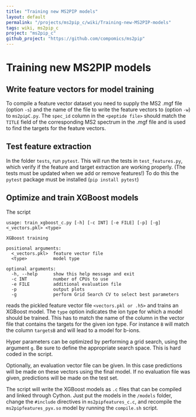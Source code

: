 ```yaml
---
title: "Training new MS2PIP models"
layout: default
permalink: "/projects/ms2pip_c/wiki/Training-new-MS2PIP-models"
tags: wiki, ms2pip_c
project: "ms2pip_c"
github_project: "https://github.com/compomics/ms2pip"
---
```


# Training new MS2PIP models
## Write feature vectors for model training
To compile a feature vector dataset you need to supply the MS2 .mgf file (option `-s`) and the name of the file to write the feature vectors to (option `-w`) to `ms2pipC.py`. The `spec_id` column in the `<peptide file>` should match the `TITLE` field of the corresponding MS2 spectrum in the .mgf file and is used to find the targets for the feature vectors.

## Test feature extraction
In the folder `tests`, run `pytest`. This will run the tests in `test_features.py`, which verify if the feature and target extraction are working properly. (The tests must be updated when we add or remove features!) To do this the `pytest` package must be installed (`pip install pytest`)

## Optimize and train XGBoost models
The script
```
usage: train_xgboost_c.py [-h] [-c INT] [-e FILE] [-p] [-g] <_vectors.pkl> <type>

XGBoost training

positional arguments:
  <_vectors.pkl>  feature vector file
  <type>          model type

optional arguments:
  -h, --help      show this help message and exit
  -c INT          number of CPUs to use
  -e FILE         additional evaluation file
  -p              output plots
  -g              perform Grid Search CV to select best parameters
```
reads the pickled feature vector file `<vectors.pkl or .h5>` and trains
an XGBoost model. The `type` option indicates the ion type for which a
model should be trained. This has to match the name of the column in
the vector file that contains the targets for the given ion type. For
instance `B` will match the column `targetsB` and will lead to a model
for b-ions.

Hyper parameters can be optimized by performing a grid search, using
the argument `g`. Be sure to define the appropriate search space. This
is hard coded in the script.

Optionally, an evaluation vector file can be given. In this case
predictions will be made on these vectors using the final model. If no
evaluation file was given, predictions will be made on the test set.

The script will write the XGBoost models as `.c` files that can be
compiled and linked through Cython. Just put the models in the
`/models` folder, change the `#include` directives in
`ms2pipfeatures_c.c`, and recompile the `ms2pipfeatures_pyx.so` model
by running the `compile.sh` script.

